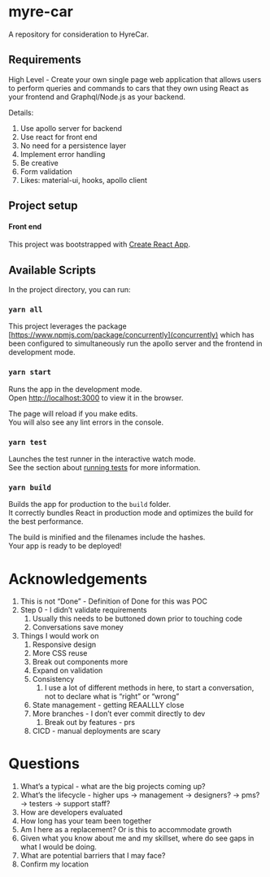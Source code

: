 # myre-car

A repository for consideration to HyreCar.

## Requirements

High Level - Create your own single page web application that allows users to perform queries and commands to cars that they own using React as your frontend and Graphql/Node.js as your backend.

Details:

1. Use apollo server for backend
2. Use react for front end
3. No need for a persistence layer
4. Implement error handling
5. Be creative
6. Form validation
7. Likes: material-ui, hooks, apollo client

## Project setup

#### Front end

This project was bootstrapped with [Create React App](https://github.com/facebook/create-react-app).

## Available Scripts

In the project directory, you can run:

### `yarn all`

This project leverages the package [https://www.npmjs.com/package/concurrently](concurrently) which has been configured to simultaneously run the apollo server and the frontend in development mode.

### `yarn start`

Runs the app in the development mode.<br />
Open [http://localhost:3000](http://localhost:3000) to view it in the browser.

The page will reload if you make edits.<br />
You will also see any lint errors in the console.

### `yarn test`

Launches the test runner in the interactive watch mode.<br />
See the section about [running tests](https://facebook.github.io/create-react-app/docs/running-tests) for more information.

### `yarn build`

Builds the app for production to the `build` folder.<br />
It correctly bundles React in production mode and optimizes the build for the best performance.

The build is minified and the filenames include the hashes.<br />
Your app is ready to be deployed!

# Acknowledgements

1. This is not “Done” - Definition of Done for this was POC
2. Step 0 - I didn’t validate requirements
   1. Usually this needs to be buttoned down prior to touching code
   2. Conversations save money
3. Things I would work on
   1. Responsive design
   2. More CSS reuse
   3. Break out components more
   4. Expand on validation
   5. Consistency
      1. I use a lot of different methods in here, to start a conversation, not to declare what is “right” or “wrong”
   6. State management - getting REAALLLY close
   7. More branches - I don’t ever commit directly to dev
      1. Break out by features - prs
   8. CICD - manual deployments are scary

# Questions

1. What’s a typical - what are the big projects coming up?
2. What’s the lifecycle - higher ups -> management -> designers? -> pms? -> testers -> support staff?
3. How are developers evaluated
4. How long has your team been together
5. Am I here as a replacement? Or is this to accommodate growth
6. Given what you know about me and my skillset, where do see gaps in what I would be doing.
7. What are potential barriers that I may face?
8. Confirm my location
